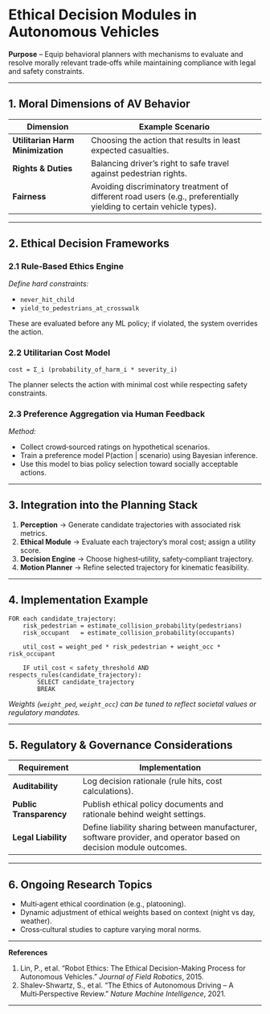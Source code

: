 # Ethical Decision Modules in Autonomous Vehicles  

**Purpose** – Equip behavioral planners with mechanisms to evaluate and resolve morally relevant trade‑offs while maintaining compliance with legal and safety constraints.

---

## 1. Moral Dimensions of AV Behavior  

| Dimension | Example Scenario |
|-----------|------------------|
| **Utilitarian Harm Minimization** | Choosing the action that results in least expected casualties. |
| **Rights & Duties** | Balancing driver’s right to safe travel against pedestrian rights. |
| **Fairness** | Avoiding discriminatory treatment of different road users (e.g., preferentially yielding to certain vehicle types). |

---

## 2. Ethical Decision Frameworks  

### 2.1 Rule‑Based Ethics Engine  

*Define hard constraints:*  
- `never_hit_child`  
- `yield_to_pedestrians_at_crosswalk`

These are evaluated before any ML policy; if violated, the system overrides the action.

### 2.2 Utilitarian Cost Model  

```
cost = Σ_i (probability_of_harm_i * severity_i)
```

The planner selects the action with minimal cost while respecting safety constraints.

### 2.3 Preference Aggregation via Human Feedback  

*Method:*  
- Collect crowd‑sourced ratings on hypothetical scenarios.  
- Train a preference model P(action | scenario) using Bayesian inference.  
- Use this model to bias policy selection toward socially acceptable actions.

---

## 3. Integration into the Planning Stack  

1. **Perception** → Generate candidate trajectories with associated risk metrics.  
2. **Ethical Module** → Evaluate each trajectory’s moral cost; assign a utility score.  
3. **Decision Engine** → Choose highest‑utility, safety‑compliant trajectory.  
4. **Motion Planner** → Refine selected trajectory for kinematic feasibility.

---

## 4. Implementation Example  

```pseudo
FOR each candidate_trajectory:
    risk_pedestrian = estimate_collision_probability(pedestrians)
    risk_occupant   = estimate_collision_probability(occupants)

    util_cost = weight_ped * risk_pedestrian + weight_occ * risk_occupant

    IF util_cost < safety_threshold AND respects_rules(candidate_trajectory):
        SELECT candidate_trajectory
        BREAK
```

*Weights (`weight_ped`, `weight_occ`) can be tuned to reflect societal values or regulatory mandates.*

---

## 5. Regulatory & Governance Considerations  

| Requirement | Implementation |
|-------------|----------------|
| **Auditability** | Log decision rationale (rule hits, cost calculations). |
| **Public Transparency** | Publish ethical policy documents and rationale behind weight settings. |
| **Legal Liability** | Define liability sharing between manufacturer, software provider, and operator based on decision module outcomes. |

---

## 6. Ongoing Research Topics  

* Multi‑agent ethical coordination (e.g., platooning).  
* Dynamic adjustment of ethical weights based on context (night vs day, weather).  
* Cross‑cultural studies to capture varying moral norms.

---

**References**  

1. Lin, P., et al. “Robot Ethics: The Ethical Decision-Making Process for Autonomous Vehicles.” *Journal of Field Robotics*, 2015.  
2. Shalev-Shwartz, S., et al. “The Ethics of Autonomous Driving – A Multi‑Perspective Review.” *Nature Machine Intelligence*, 2021.  

---  